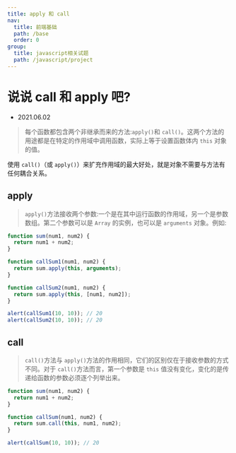 ```yaml
---
title: apply 和 call
nav:
  title: 前端基础
  path: /base
  order: 0
group:
  title: javascript相关试题
  path: /javascript/project
---
```


# 说说 call 和 apply 吧?

- 2021.06.02

> 每个函数都包含两个非继承而来的方法:`apply()`和 `call()`。这两个方法的用途都是在特定的作用域中调用函数，实际上等于设置函数体内 `this` 对象的值。

使用 `call()`（或 `apply()`）来扩充作用域的最大好处，就是对象不需要与方法有任何耦合关系。

## apply

> `apply()`方法接收两个参数:一个是在其中运行函数的作用域，另一个是参数数组。第二个参数可以是 `Array` 的实例，也可以是 `arguments` 对象。例如:

```js
function sum(num1, num2) {
  return num1 + num2;
}

function callSum1(num1, num2) {
  return sum.apply(this, arguments);
}

function callSum2(num1, num2) {
  return sum.apply(this, [num1, num2]);
}

alert(callSum1(10, 10)); // 20
alert(callSum2(10, 10)); // 20
```

## call

> `call()`方法与 `apply()`方法的作用相同，它们的区别仅在于接收参数的方式不同。对于 `call()`方法而言，第一个参数是 `this` 值没有变化，变化的是传递给函数的参数必须逐个列举出来。

```js
function sum(num1, num2) {
  return num1 + num2;
}

function callSum(num1, num2) {
  return sum.call(this, num1, num2);
}

alert(callSum(10, 10)); // 20
```
